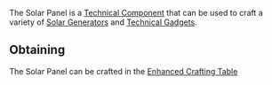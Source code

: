 The Solar Panel is a [Technical Component](https://github.com/TheBusyBiscuit/Slimefun4/wiki/Technical-Components) that can be used to craft a variety of [Solar Generators](https://github.com/TheBusyBiscuit/Slimefun4/wiki/Solar-Generator) and [Technical Gadgets](https://github.com/TheBusyBiscuit/Slimefun4/wiki/Technical-Gadgets).

## Obtaining
The Solar Panel can be crafted in the [Enhanced Crafting Table](https://github.com/TheBusyBiscuit/Slimefun4/wiki/Enhanced-Crafting-Table)
